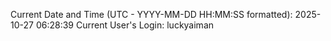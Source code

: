 Current Date and Time (UTC - YYYY-MM-DD HH:MM:SS formatted): 2025-10-27 06:28:39
Current User's Login: luckyaiman
